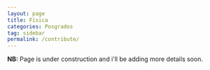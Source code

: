 ```yaml
---
layout: page
title: Física
categories: Posgrados
tag: sidebar
permalink: /contribute/
---
```



<strong>NB:</strong> Page is under construction and i'll be adding more details soon.